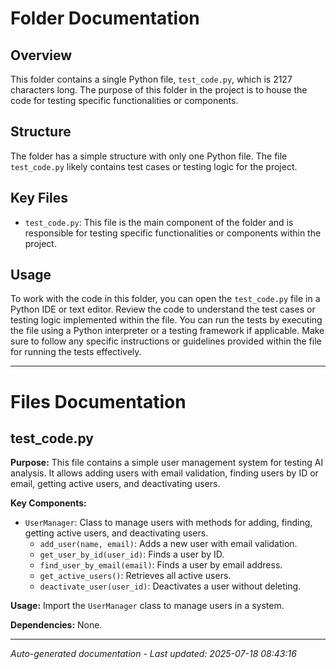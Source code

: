 # Folder Documentation

## Overview
This folder contains a single Python file, `test_code.py`, which is 2127 characters long. The purpose of this folder in the project is to house the code for testing specific functionalities or components.

## Structure
The folder has a simple structure with only one Python file. The file `test_code.py` likely contains test cases or testing logic for the project.

## Key Files
- `test_code.py`: This file is the main component of the folder and is responsible for testing specific functionalities or components within the project.

## Usage
To work with the code in this folder, you can open the `test_code.py` file in a Python IDE or text editor. Review the code to understand the test cases or testing logic implemented within the file. You can run the tests by executing the file using a Python interpreter or a testing framework if applicable. Make sure to follow any specific instructions or guidelines provided within the file for running the tests effectively.

---

# Files Documentation

## test_code.py

**Purpose:** This file contains a simple user management system for testing AI analysis. It allows adding users with email validation, finding users by ID or email, getting active users, and deactivating users.

**Key Components:**
- `UserManager`: Class to manage users with methods for adding, finding, getting active users, and deactivating users.
  - `add_user(name, email)`: Adds a new user with email validation.
  - `get_user_by_id(user_id)`: Finds a user by ID.
  - `find_user_by_email(email)`: Finds a user by email address.
  - `get_active_users()`: Retrieves all active users.
  - `deactivate_user(user_id)`: Deactivates a user without deleting.
  
**Usage:** Import the `UserManager` class to manage users in a system.

**Dependencies:** None.

---
*Auto-generated documentation - Last updated: 2025-07-18 08:43:16*
